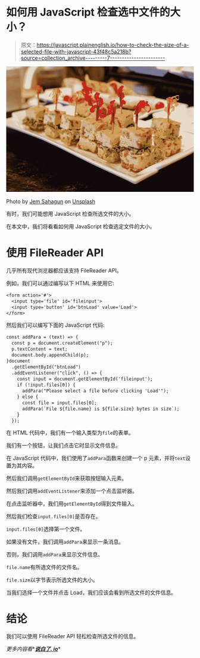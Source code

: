# 如何用 JavaScript 检查选中文件的大小？

> 原文：<https://javascript.plainenglish.io/how-to-check-the-size-of-a-selected-file-with-javascript-43f48c5a218b?source=collection_archive---------7----------------------->

![](img/009005b89736cac57e94780732ea8ad6.png)

Photo by [Jem Sahagun](https://unsplash.com/@jemsahagun?utm_source=medium&utm_medium=referral) on [Unsplash](https://unsplash.com?utm_source=medium&utm_medium=referral)

有时，我们可能想用 JavaScript 检查所选文件的大小。

在本文中，我们将看看如何用 JavaScript 检查选定文件的大小。

# 使用 FileReader API

几乎所有现代浏览器都应该支持 FileReader API。

例如，我们可以通过编写以下 HTML 来使用它:

```
<form action='#'>
  <input type='file' id='fileinput'>
  <input type='button' id='btnLoad' value='Load'>
</form>
```

然后我们可以编写下面的 JavaScript 代码:

```
const addPara = (text) => {
  const p = document.createElement("p");
  p.textContent = text;
  document.body.appendChild(p);
}document
  .getElementById("btnLoad")
  .addEventListener("click", () => {
    const input = document.getElementById('fileinput');
    if (!input.files[0]) {
      addPara("Please select a file before clicking 'Load'");
    } else {
      const file = input.files[0];
      addPara(`File ${file.name} is ${file.size} bytes in size`);
    }
  });
```

在 HTML 代码中，我们有一个输入类型为`file`的表单。

我们有一个按钮，让我们点击它时显示文件信息。

在 JavaScript 代码中，我们使用了`addPara`函数来创建一个 p 元素，并将`text`设置为其内容。

然后我们调用`getElementById`来获取按钮输入元素。

然后我们调用`addEventListener`来添加一个点击监听器。

在点击监听器中，我们用`getElementById`得到文件输入。

然后我们检查`input.files[0]`是否存在。

`input.files[0]`选择第一个文件。

如果没有文件，我们调用`addPara`来显示一条消息。

否则，我们调用`addPara`来显示文件信息。

`file.name`有所选文件的文件名。

`file.size`以字节表示所选文件的大小。

当我们选择一个文件并点击 Load，我们应该会看到所选文件的文件信息。

# 结论

我们可以使用 FileReader API 轻松检查所选文件的信息。

*更多内容看**[***说白了. io***](http://plainenglish.io/)*